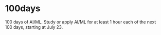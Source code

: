 # 100days
100 days of AI/ML. Study or apply AI/ML for at least 1 hour each of the next 100 days, starting at July 23.
